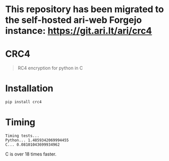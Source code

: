 # This repository has been migrated to the self-hosted ari-web Forgejo instance: <https://git.ari.lt/ari/crc4>
# CRC4

> RC4 encryption for python in C

# Installation

```sh
pip install crc4
```

# Timing

```
Timing tests...
Python... 1.4859342069994455
C... 0.08101043699934962
```

C is over 18 times faster.
